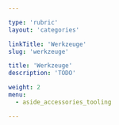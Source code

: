 ```yaml
---

type: 'rubric'
layout: 'categories'

linkTitle: 'Werkzeuge'
slug: 'werkzeuge'

title: 'Werkzeuge'
description: 'TODO'

weight: 2
menu:
  - aside_accessories_tooling

---
```

